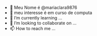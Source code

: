 - 👋 Meu Nome é @mariaclara9876
- 👀 meu interesse é em curso de computa
- 🌱 I’m currently learning ...
- 💞️ I’m looking to collaborate on ...
- 📫 How to reach me ...

<!---
mariaclara9876/mariaclara9876 is a ✨ special ✨ repository because its `README.md` (this file) appears on your GitHub profile.
You can click the Preview link to take a look at your changes.
--->
